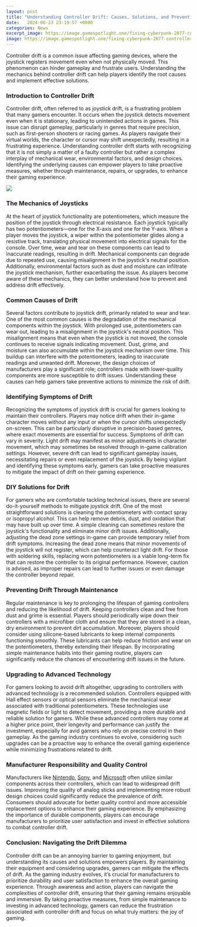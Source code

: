 ```yaml
---
layout: post
title: "Understanding Controller Drift: Causes, Solutions, and Prevention"
date:   2024-06-23 23:19:57 +0000
categories: News
excerpt_image: https://image.gamespotlight.one/fixing-cyberpunk-2077-controller-59608-1701969217266.jpeg
image: https://image.gamespotlight.one/fixing-cyberpunk-2077-controller-59608-1701969217266.jpeg
---
```


Controller drift is a common issue affecting gaming devices, where the joystick registers movement even when not physically moved. This phenomenon can hinder gameplay and frustrate users. Understanding the mechanics behind controller drift can help players identify the root causes and implement effective solutions. 
### Introduction to Controller Drift
Controller drift, often referred to as joystick drift, is a frustrating problem that many gamers encounter. It occurs when the joystick detects movement even when it is stationary, leading to unintended actions in games. This issue can disrupt gameplay, particularly in genres that require precision, such as first-person shooters or racing games. As players navigate their virtual worlds, the character or cursor may shift unexpectedly, resulting in a frustrating experience. 
Understanding controller drift starts with recognizing that it is not simply a matter of a faulty controller but rather a complex interplay of mechanical wear, environmental factors, and design choices. Identifying the underlying causes can empower players to take proactive measures, whether through maintenance, repairs, or upgrades, to enhance their gaming experience. 

![](https://image.gamespotlight.one/fixing-cyberpunk-2077-controller-59608-1701969217266.jpeg)
### The Mechanics of Joysticks
At the heart of joystick functionality are potentiometers, which measure the position of the joystick through electrical resistance. Each joystick typically has two potentiometers—one for the X-axis and one for the Y-axis. When a player moves the joystick, a wiper within the potentiometer glides along a resistive track, translating physical movement into electrical signals for the console.
Over time, wear and tear on these components can lead to inaccurate readings, resulting in drift. Mechanical components can degrade due to repeated use, causing misalignment in the joystick's neutral position. Additionally, environmental factors such as dust and moisture can infiltrate the joystick mechanism, further exacerbating the issue. As players become aware of these mechanics, they can better understand how to prevent and address drift effectively.
### Common Causes of Drift
Several factors contribute to joystick drift, primarily related to wear and tear. One of the most common causes is the degradation of the mechanical components within the joystick. With prolonged use, potentiometers can wear out, leading to a misalignment in the joystick's neutral position. This misalignment means that even when the joystick is not moved, the console continues to receive signals indicating movement.
Dust, grime, and moisture can also accumulate within the joystick mechanism over time. This buildup can interfere with the potentiometers, leading to inaccurate readings and unwanted drift. Moreover, the design choices of manufacturers play a significant role; controllers made with lower-quality components are more susceptible to drift issues. Understanding these causes can help gamers take preventive actions to minimize the risk of drift.
### Identifying Symptoms of Drift
Recognizing the symptoms of joystick drift is crucial for gamers looking to maintain their controllers. Players may notice drift when their in-game character moves without any input or when the cursor shifts unexpectedly on-screen. This can be particularly disruptive in precision-based genres, where exact movements are essential for success.
Symptoms of drift can vary in severity. Light drift may manifest as minor adjustments in character movement, which may sometimes be resolved through in-game calibration settings. However, severe drift can lead to significant gameplay issues, necessitating repairs or even replacement of the joystick. By being vigilant and identifying these symptoms early, gamers can take proactive measures to mitigate the impact of drift on their gaming experience.
### DIY Solutions for Drift
For gamers who are comfortable tackling technical issues, there are several do-it-yourself methods to mitigate joystick drift. One of the most straightforward solutions is cleaning the potentiometers with contact spray or isopropyl alcohol. This can help remove debris, dust, and oxidation that may have built up over time. A simple cleaning can sometimes restore the joystick's functionality and eliminate minor drift issues.
Additionally, adjusting the dead zone settings in-game can provide temporary relief from drift symptoms. Increasing the dead zone means that minor movements of the joystick will not register, which can help counteract light drift. For those with soldering skills, replacing worn potentiometers is a viable long-term fix that can restore the controller to its original performance. However, caution is advised, as improper repairs can lead to further issues or even damage the controller beyond repair.
### Preventing Drift Through Maintenance
Regular maintenance is key to prolonging the lifespan of gaming controllers and reducing the likelihood of drift. Keeping controllers clean and free from dust and grime is essential. Players should periodically wipe down their controllers with a microfiber cloth and ensure that they are stored in a clean, dry environment to prevent dirt accumulation.
Moreover, players should consider using silicone-based lubricants to keep internal components functioning smoothly. These lubricants can help reduce friction and wear on the potentiometers, thereby extending their lifespan. By incorporating simple maintenance habits into their gaming routine, players can significantly reduce the chances of encountering drift issues in the future.
### Upgrading to Advanced Technology
For gamers looking to avoid drift altogether, upgrading to controllers with advanced technology is a recommended solution. Controllers equipped with Hall effect sensors or optical sensors eliminate the mechanical wear associated with traditional potentiometers. These technologies use magnetic fields or light to detect movement, providing a more durable and reliable solution for gamers.
While these advanced controllers may come at a higher price point, their longevity and performance can justify the investment, especially for avid gamers who rely on precise control in their gameplay. As the gaming industry continues to evolve, considering such upgrades can be a proactive way to enhance the overall gaming experience while minimizing frustrations related to drift.
### Manufacturer Responsibility and Quality Control
Manufacturers like [Nintendo](https://us.edu.vn/en/Nintendo), [Sony](https://us.edu.vn/en/Sony), and [Microsoft](https://us.edu.vn/en/Microsoft) often utilize similar components across their controllers, which can lead to widespread drift issues. Improving the quality of analog sticks and implementing more robust design choices could significantly reduce the prevalence of drift. 
Consumers should advocate for better quality control and more accessible replacement options to enhance their gaming experience. By emphasizing the importance of durable components, players can encourage manufacturers to prioritize user satisfaction and invest in effective solutions to combat controller drift.
### Conclusion: Navigating the Drift Dilemma
Controller drift can be an annoying barrier to gaming enjoyment, but understanding its causes and solutions empowers players. By maintaining their equipment and considering upgrades, gamers can mitigate the effects of drift. As the gaming industry evolves, it’s crucial for manufacturers to prioritize durability and user satisfaction to enhance the overall gaming experience. 
Through awareness and action, players can navigate the complexities of controller drift, ensuring that their gaming remains enjoyable and immersive. By taking proactive measures, from simple maintenance to investing in advanced technology, gamers can reduce the frustration associated with controller drift and focus on what truly matters: the joy of gaming.